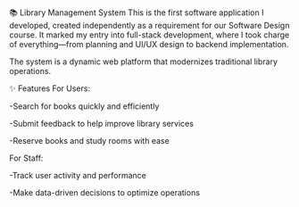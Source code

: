 📚 Library Management System
This is the first software application I developed, created independently as a requirement for our Software Design course. It marked my entry into full-stack development, where I took charge of everything—from planning and UI/UX design to backend implementation.

The system is a dynamic web platform that modernizes traditional library operations.

✨ Features
For Users:

-Search for books quickly and efficiently

-Submit feedback to help improve library services

-Reserve books and study rooms with ease

For Staff:

-Track user activity and performance

-Make data-driven decisions to optimize operations

